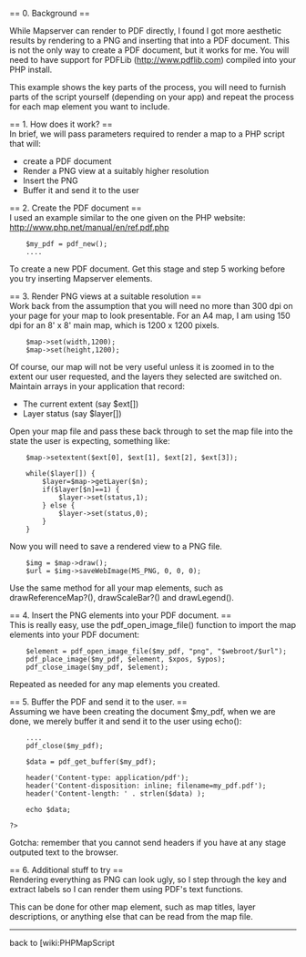 == 0. Background ==                                                                                                                                                                                                                                                                                                    
                                                                                                                                                                                                                                                                                                                       
While Mapserver can render to PDF directly, I found I got more aesthetic results by rendering to a PNG and inserting that into a PDF document. This is not the only way to create a PDF document, but it works for me. You will need to have support for PDFLib (http://www.pdflib.com) compiled into your PHP install.
                                                                                                                                                                                                                                                                                                                       
This example shows the key parts of the process, you will need to furnish parts of the script yourself (depending on your app) and repeat the process for each map element you want to include.                                                                                                                        
                                                                                                                                                                                                                                                                                                                       
== 1. How does it work? ==                                                                                                                                                                                                                                                                                             
In brief, we will pass parameters required to render a map to a PHP script that will:                                                                                                                                                                                                                                  
                                                                                                                                                                                                                                                                                                                       
  - create a PDF document                                                                                                                                                                                                                                                                                              
  - Render a PNG view at a suitably higher resolution                                                                                                                                                                                                                                                                  
  - Insert the PNG                                                                                                                                                                                                                                                                                                     
  - Buffer it and send it to the user                                                                                                                                                                                                                                                                                  
                                                                                                                                                                                                                                                                                                                       
== 2. Create the PDF document ==                                                                                                                                                                                                                                                                                       
I used an example similar to the one given on the PHP website: http://www.php.net/manual/en/ref.pdf.php                                                                                                                                                                                                                

```                                                                                                                                                                                                                                                                                                                    
    $my_pdf = pdf_new();                                                                                                                                                                                                                                                                                               
    ....                                                                                                                                                                                                                                                                                                               
```                                                                                                                                                                                                                                                                                                                    
To create a new PDF document. Get this stage and step 5 working before you try inserting Mapserver elements.                                                                                                                                                                                                           
                                                                                                                                                                                                                                                                                                                       
== 3. Render PNG views at a suitable resolution ==                                                                                                                                                                                                                                                                     
Work back from the assumption that you will need no more than 300 dpi on your page for your map to look presentable. For an A4 map, I am using 150 dpi for an 8' x 8' main map, which is 1200 x 1200 pixels.                                                                                                           

```                                                                                                                                                                                                                                                                                                                    
    $map->set(width,1200);                                                                                                                                                                                                                                                                                             
    $map->set(height,1200);                                                                                                                                                                                                                                                                                            
```                                                                                                                                                                                                                                                                                                                    
Of course, our map will not be very useful unless it is zoomed in to the extent our user requested, and the layers they selected are switched on. Maintain arrays in your application that record:                                                                                                                     
                                                                                                                                                                                                                                                                                                                       
  - The current extent (say $ext[])                                                                                                                                                                                                                                                                                    
  - Layer status (say $layer[])                                                                                                                                                                                                                                                                                        
                                                                                                                                                                                                                                                                                                                       
Open your map file and pass these back through to set the map file into the state the user is expecting, something like:                                                                                                                                                                                               

```                                                                                                                                                                                                                                                                                                                    
    $map->setextent($ext[0], $ext[1], $ext[2], $ext[3]);                                                                                                                                                                                                                                                               
                                                                                                                                                                                                                                                                                                                       
    while($layer[]) {                                                                                                                                                                                                                                                                                                  
        $layer=$map->getLayer($n);                                                                                                                                                                                                                                                                                     
        if($layer[$n]==1) {                                                                                                                                                                                                                                                                                            
            $layer->set(status,1);                                                                                                                                                                                                                                                                                     
        } else {                                                                                                                                                                                                                                                                                                       
            $layer->set(status,0);                                                                                                                                                                                                                                                                                     
        }                                                                                                                                                                                                                                                                                                              
    }                                                                                                                                                                                                                                                                                                                  
```                                                                                                                                                                                                                                                                                                                    
Now you will need to save a rendered view to a PNG file.                                                                                                                                                                                                                                                               

```                                                                                                                                                                                                                                                                                                                    
    $img = $map->draw();                                                                                                                                                                                                                                                                                               
    $url = $img->saveWebImage(MS_PNG, 0, 0, 0);                                                                                                                                                                                                                                                                        
```                                                                                                                                                                                                                                                                                                                    
Use the same method for all your map elements, such as drawReferenceMap?(), drawScaleBar?() and drawLegend().                                                                                                                                                                                                          
                                                                                                                                                                                                                                                                                                                       
== 4. Insert the PNG elements into your PDF document. ==                                                                                                                                                                                                                                                               
This is really easy, use the pdf_open_image_file() function to import the map elements into your PDF document:                                                                                                                                                                                                         

```                                                                                                                                                                                                                                                                                                                    
    $element = pdf_open_image_file($my_pdf, "png", "$webroot/$url");                                                                                                                                                                                                                                                   
    pdf_place_image($my_pdf, $element, $xpos, $ypos);                                                                                                                                                                                                                                                                  
    pdf_close_image($my_pdf, $element);                                                                                                                                                                                                                                                                                
```                                                                                                                                                                                                                                                                                                                    
Repeated as needed for any map elements you created.                                                                                                                                                                                                                                                                   
                                                                                                                                                                                                                                                                                                                       
== 5. Buffer the PDF and send it to the user. ==                                                                                                                                                                                                                                                                       
Assuming we have been creating the document $my_pdf, when we are done, we merely buffer it and send it to the user using echo():                                                                                                                                                                                       

```                                                                                                                                                                                                                                                                                                                    
    ....                                                                                                                                                                                                                                                                                                               
    pdf_close($my_pdf);                                                                                                                                                                                                                                                                                                
                                                                                                                                                                                                                                                                                                                       
    $data = pdf_get_buffer($my_pdf);                                                                                                                                                                                                                                                                                   
                                                                                                                                                                                                                                                                                                                       
    header('Content-type: application/pdf');                                                                                                                                                                                                                                                                           
    header('Content-disposition: inline; filename=my_pdf.pdf');                                                                                                                                                                                                                                                        
    header('Content-length: ' . strlen($data) );                                                                                                                                                                                                                                                                       
                                                                                                                                                                                                                                                                                                                       
    echo $data;                                                                                                                                                                                                                                                                                                        
                                                                                                                                                                                                                                                                                                                       
?>                                                                                                                                                                                                                                                                                                                     
```                                                                                                                                                                                                                                                                                                                    
Gotcha: remember that you cannot send headers if you have at any stage outputed text to the browser.                                                                                                                                                                                                                   
                                                                                                                                                                                                                                                                                                                       
== 6. Additional stuff to try ==                                                                                                                                                                                                                                                                                       
Rendering everything as PNG can look ugly, so I step through the key and extract labels so I can render them using PDF's text functions.                                                                                                                                                                               
                                                                                                                                                                                                                                                                                                                       
This can be done for other map element, such as map titles, layer descriptions, or anything else that can be read from the map file.                                                                                                                                                                                   
                                                                                                                                                                                                                                                                                                                       
----                                                                                                                                                                                                                                                                                                                   
back to [wiki:PHPMapScript
